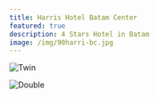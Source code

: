 ```yaml
---
title: Harris Hotel Batam Center
featured: true
description: 4 Stars Hotel in Batam
image: /img/90harri-bc.jpg
---
```

![Twin](/img/217563378_wxh.jpg "Twin")

![Double](/img/welcome-to-batam-iconic.jpg "Double")
